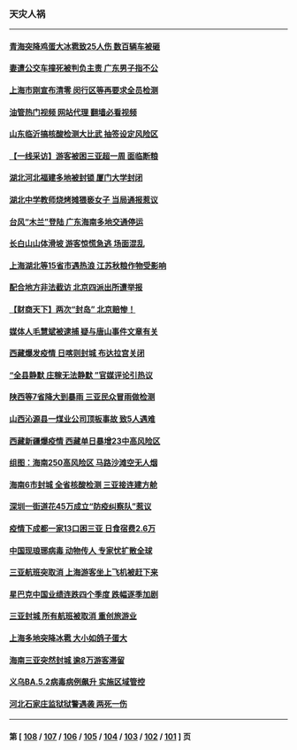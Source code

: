 ### 天灾人祸
---
#### [青海突降鸡蛋大冰雹致25人伤 数百辆车被砸](../../pages/ncid280/n13800006.md?08111645) 
#### [妻遭公交车撞死被判负主责 广东男子指不公](../../pages/ncid280/n13800032.md?08111645) 
#### [上海市刚宣布清零 闵行区等再要求全员检测](../../pages/ncid280/n13799959.md?08111645) 
#### [油管热门视频 网站代理 翻墙必看视频](http://209.222.30.114:81/youtube.html?08111645)
#### [山东临沂搞核酸检测大比武 抽签设定风险区](../../pages/ncid280/n13799924.md?08111645) 
#### [【一线采访】游客被困三亚超一周 面临断粮](../../pages/ncid280/n13799624.md?08111645) 
#### [湖北河北福建多地被封锁 厦门大学封闭](../../pages/ncid280/n13799527.md?08111645) 
#### [湖北中学教师烧烤摊猥亵女子 当局通报惹议](../../pages/ncid280/n13799580.md?08111645) 
#### [台风“木兰”登陆 广东海南多地交通停运](../../pages/ncid280/n13799396.md?08111645) 
#### [长白山山体滑坡 游客惊慌急逃 场面混乱](../../pages/ncid280/n13799544.md?08111645) 
#### [上海湖北等15省市遇热浪 江苏秋粮作物受影响](../../pages/ncid280/n13799256.md?08111645) 
#### [配合地方非法截访 北京四派出所遭举报](../../pages/ncid280/n13799156.md?08111645) 
#### [【财商天下】两次“封岛” 北京赔惨！](../../pages/ncid280/n13799013.md?08111645) 
#### [媒体人毛慧斌被逮捕 疑与唐山事件文章有关](../../pages/ncid280/n13799002.md?08111645) 
#### [西藏爆发疫情 日喀则封城 布达拉宫关闭](../../pages/ncid280/n13798637.md?08111645) 
#### [“全县静默 庄稼无法静默 ”官媒评论引热议](../../pages/ncid280/n13798113.md?08111645) 
#### [陕西等7省降大到暴雨 三亚民众冒雨做检测](../../pages/ncid280/n13797959.md?08111645) 
#### [山西沁源县一煤业公司顶板事故 致5人遇难](../../pages/ncid280/n13798050.md?08111645) 
#### [西藏新疆爆疫情 西藏单日暴增23中高风险区](../../pages/ncid280/n13797972.md?08111645) 
#### [组图：海南250高风险区 马路沙滩空无人烟](../../pages/ncid280/n13797948.md?08111645) 
#### [海南6市封城 全省核酸检测 三亚接连建方舱](../../pages/ncid280/n13797722.md?08111645) 
#### [深圳一街道花45万成立“防疫纠察队”惹议](../../pages/ncid280/n13797675.md?08111645) 
#### [疫情下成都一家13口困三亚 日食宿费2.6万](../../pages/ncid280/n13797379.md?08111645) 
#### [中国现琅琊病毒 动物传人 专家忧扩散全球](../../pages/ncid280/n13797418.md?08111645) 
#### [三亚航班突取消 上海游客坐上飞机被赶下来](../../pages/ncid280/n13797322.md?08111645) 
#### [星巴克中国业绩连跌四个季度 跌幅逐季加剧](../../pages/ncid280/n13797229.md?08111645) 
#### [三亚封城 所有航班被取消 重创旅游业](../../pages/ncid280/n13796943.md?08111645) 
#### [上海多地突降冰雹 大小如鸽子蛋大](../../pages/ncid280/n13797006.md?08111645) 
#### [海南三亚突然封城 逾8万游客滞留](../../pages/ncid280/n13796838.md?08111645) 
#### [义乌BA.5.2病毒病例飙升 实施区域管控](../../pages/ncid280/n13796320.md?08111645) 
#### [河北石家庄监狱狱警遇袭 两死一伤](../../pages/ncid280/n13796296.md?08111645) 

---
#### 第 [ [108](./108.md?08111645) / [107](./107.md?08111645) / [106](./106.md?08111645) / [105](./105.md?08111645) / [104](./104.md?08111645) / [103](./103.md?08111645) / [102](./102.md?08111645) / [101](./101.md?08111645) ] 页

